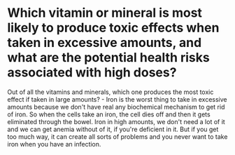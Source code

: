 # Which vitamin or mineral is most likely to produce toxic effects when taken in excessive amounts, and what are the potential health risks associated with high doses?

Out of all the vitamins and minerals, which one produces the most toxic effect if taken in large amounts? - Iron is the worst thing to take in excessive amounts because we don't have real any biochemical mechanism to get rid of iron. So when the cells take an iron, the cell dies off and then it gets eliminated through the bowel. Iron in high amounts, we don't need a lot of it and we can get anemia without of it, if you're deficient in it. But if you get too much way, it can create all sorts of problems and you never want to take iron when you have an infection.
